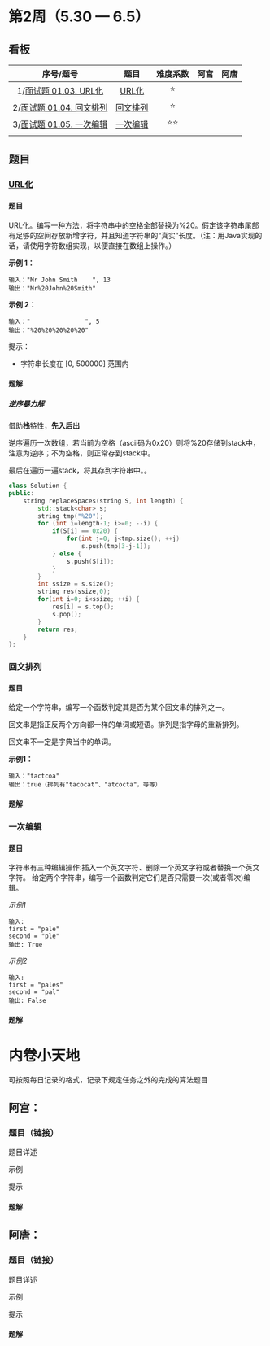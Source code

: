 # 第2周（5.30 — 6.5）

## 看板

|                          序号/题号                           |         题目          |   难度系数   | 阿宫 | 阿唐 |
| :----------------------------------------------------------: | :-------------------: | :----------: | :--: | :--: |
| 1/[面试题 01.03. URL化](https://leetcode.cn/problems/string-to-url-lcci/) |    [URL化](#URL化)    |    :star:    |      |      |
| 2/[面试题 01.04. 回文排列](https://leetcode.cn/problems/palindrome-permutation-lcci/) | [回文排列](#回文排列) |    :star:    |      |      |
| 3/[面试题 01.05. 一次编辑](https://leetcode.cn/problems/one-away-lcci/) | [一次编辑](#一次编辑) | :star::star: |      |      |
|                                                              |                       |              |      |      |



## 题目

### [URL化](https://leetcode.cn/problems/string-to-url-lcci/)

#### 题目

URL化。编写一种方法，将字符串中的空格全部替换为%20。假定该字符串尾部有足够的空间存放新增字符，并且知道字符串的“真实”长度。（注：用Java实现的话，请使用字符数组实现，以便直接在数组上操作。）



**示例 1：**

```
输入："Mr John Smith    ", 13
输出："Mr%20John%20Smith"
```

**示例 2：**

```
输入："               ", 5
输出："%20%20%20%20%20"
```


提示：

- 字符串长度在 [0, 500000] 范围内

#### 题解

##### 逆序暴力解

借助**栈**特性，**先入后出**

逆序遍历一次数组，若当前为空格（ascii码为0x20）则将%20存储到stack中，注意为逆序；不为空格，则正常存到stack中。

最后在遍历一遍stack，将其存到字符串中。。

```cpp
class Solution {
public:
    string replaceSpaces(string S, int length) {
        std::stack<char> s;
        string tmp("%20");
        for (int i=length-1; i>=0; --i) {
            if(S[i] == 0x20) {
                for(int j=0; j<tmp.size(); ++j) 
                    s.push(tmp[3-j-1]);  
            } else {
                s.push(S[i]);
            }
        }
        int ssize = s.size();
        string res(ssize,0);
        for(int i=0; i<ssize; ++i) {
            res[i] = s.top();
            s.pop();
        }
        return res;
    }
};
```







### 回文排列

#### 题目

给定一个字符串，编写一个函数判定其是否为某个回文串的排列之一。

回文串是指正反两个方向都一样的单词或短语。排列是指字母的重新排列。

回文串不一定是字典当中的单词。

**示例1：**

```
输入："tactcoa"
输出：true（排列有"tacocat"、"atcocta"，等等）
```

#### 题解





### 一次编辑

#### 题目

字符串有三种编辑操作:插入一个英文字符、删除一个英文字符或者替换一个英文字符。 给定两个字符串，编写一个函数判定它们是否只需要一次(或者零次)编辑。

*示例1*

```
输入: 
first = "pale"
second = "ple"
输出: True
```

*示例2*

```
输入: 
first = "pales"
second = "pal"
输出: False
```

#### 题解









# 内卷小天地

可按照每日记录的格式，记录下规定任务之外的完成的算法题目

## 阿宫：

### 题目（链接）

题目详述

示例

提示

#### 题解

## 阿唐：

### 题目（链接）

题目详述

示例

提示

#### 题解
